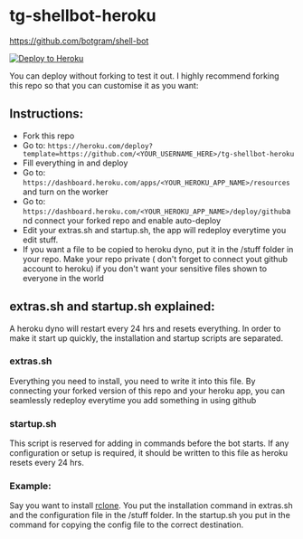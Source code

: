 # tg-shellbot-heroku

https://github.com/botgram/shell-bot

[![Deploy to Heroku](https://www.herokucdn.com/deploy/button.png)](https://heroku.com/deploy?template=https://github.com/CypherpunkSamurai/tg-shellbot-heroku.git)

You can deploy without forking to test it out. I highly recommend forking this repo so that you can customise it as you want:

## Instructions:
* Fork this repo
* Go to: `https://heroku.com/deploy?template=https://github.com/<YOUR_USERNAME_HERE>/tg-shellbot-heroku`
* Fill everything in and deploy
* Go to: `https://dashboard.heroku.com/apps/<YOUR_HEROKU_APP_NAME>/resources` and turn on the worker
* Go to: `https://dashboard.heroku.com/<YOUR_HEROKU_APP_NAME>/deploy/github`and connect your forked repo and enable auto-deploy
* Edit your extras.sh and startup.sh, the app will redeploy everytime you edit stuff.
* If you want a file to be copied to heroku dyno, put it in the /stuff folder in your repo. Make your repo private ( don't forget to connect yout github account to heroku) if you don't want your sensitive files shown to everyone in the world

## extras.sh and startup.sh explained:
A heroku dyno will restart every 24 hrs and resets everything. In order to make it start up quickly, the installation and startup scripts are separated.

### extras.sh
Everything you need to install, you need to write it into this file. By connecting your forked version of this repo and your heroku app, you can seamlessly redeploy everytime you add something in using github

### startup.sh
This script is reserved for adding in commands before the bot starts. If any configuration or setup is required, it should be written to this file as heroku resets every 24 hrs.

### Example:
Say you want to install [rclone](https://rclone.org/install/). You put the installation command in extras.sh and the configuration file in the /stuff folder. In the startup.sh you put in the command for copying the config file to the correct destination.
